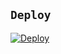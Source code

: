 ## ```Deploy```

[![Deploy](https://www.herokucdn.com/deploy/button.svg)](https://heroku.com/deploy?template=https://github.com/BerrRecode/selfbot/)
